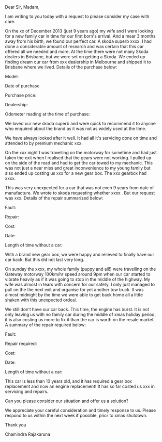 Dear Sir, Madam,

I am writing to you today with a request to please consider my case with care.

On the xx of December 2013 (just 9 years ago) my wife and I were looking for a new family car in time for our first born's arrival. And a mear 3 months away from his birth, we found our perfect car. A skoda superb xxxx. I had done a considerable amount of research and was certain that this car offered all we needed and more. At the time there were not many Skoda dealers in Brisbane, but we were set on getting a Skoda. We ended up finding dream our car from xxx dealership in Melbourne and shipped it to Brisbane where we lived. Details of the purchase below:

Model:

Date of purchase

Purchase price:

Dealership:

Odometer reading at the time of purchase:

We loved our new skoda superb and were quick to recommend it to anyone who enquired about the brand as it was not as widely used at the time.

We have always looked after it well. It had all it's servicing done on time and attended to by premium mechanic xxx.

On the xxx night I was travelling on the motorway for sometime and had just taken the exit when I realised that the gears were not working. I pulled up on the side of the road and had to get the car towed to my mechanic. This was not just a near miss and great inconvenience to my young family but also ended up costing us xxx for a new gear box. The xxx gearbox had xxxx.

This was very unexpected for a car that was not even 9 years from date of manufacture. We wrote to skoda requesting whether xxxx . But our request was xxx. Details of the repair summarized below:

Fault:

Repair:

Cost:

Date:

Length of time without a car:

With a brand new gear box, we were happy and relieved to finally have our car back. But this did not last very long.

On sunday the xxxx, my whole family (puppy and all!) were travelling on the Gateway motorway 100km/hr speed around 9pm when our car started to vibrate heavily as if it was going to stop in the middle of the highway. My wife was almost in tears with concern for our safety. I only just managed to pull on the the next exit and organise for yet another tow truck. It was almost midnight by the time we were able to get back home all a little shaken with this unexpected ordeal.

We still don't have our car back. This time, the engine has burst. It is not only leaving us with no family car during the middle of xmas holiday period, it is also costing us more to fix it than the car is worth on the resale market. A summary of the repair required below:

Fault:

Repair required:

Cost:

Date:

Length of time without a car:

This car is less than 10 years old, and it has required a gear box replacement and now an engine replacement! It has so far costed us xxx in servicing and repairs.

Can you please consider our situation and offer us a solution?

We appreciate your careful consideration and timely response to us. Please respond to us within the next week if possible, prior to xmas shutdown.

Thank you

Chamindra Rajakaruna